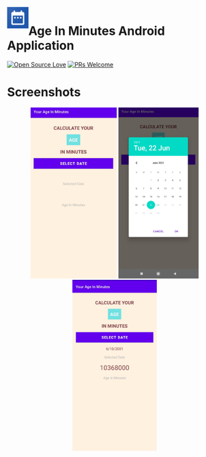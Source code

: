 <img  align="left" height='50' src="https://github.com/arwazkhan189/Age-In-Minutes-Android-Application/blob/master/Screenshots/icon.png">   

# Age In Minutes Android Application


[![Open Source Love](https://badges.frapsoft.com/os/v2/open-source.svg?v=103)](https://github.com/ellerbrock/open-source-badges/)
[![PRs Welcome](https://img.shields.io/badge/PRs-welcome-brightgreen.svg?style=flat-square)](http://makeapullrequest.com)



# Screenshots
<p align="center">
<img  height='400' src="https://github.com/arwazkhan189/Age-In-Minutes-Android-Application/blob/master/Screenshots/1.jpg"> 

<img  height='400' src="https://github.com/arwazkhan189/Age-In-Minutes-Android-Application/blob/master/Screenshots/2.jpg">

<img  height='400' src="https://github.com/arwazkhan189/Age-In-Minutes-Android-Application/blob/master/Screenshots/1624463056641.jpg">
</p>

